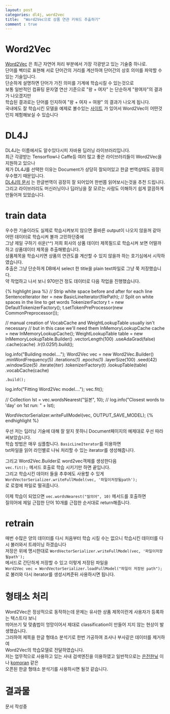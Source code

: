 ```yaml
---
layout: post
categories: dl4j, word2vec
title:  "Word2Vec으로 상품 연관 키워드 추출하기"
comment : true
---
```


# Word2Vec
[Word2Vec](https://code.google.com/archive/p/word2vec) 은 최근 자연어 처리 부분에서 가장 각광받고 있는 기술중 하나로.<br/>
단어를 벡터로 표현해 서로 단어간의 거리를 계산하여 단어간의 상호 의미를 파악할 수 있는 기술입니다.<br/>
단순하게 설명하면 단어가 가진 의미를 기계에 학습시킬 수 있는것으로<br/>
보통 일반적인 컴퓨팅 문자열 연산 기준으로 "왕 + 여자" 는 단순하게 "왕여자"의 결과가 나오겠지만<br/>
학습된 결과로는 단어를 인지하여 "왕 + 여자 = 여왕" 의 결과가 나오게 됩니다.<br/> 
국내에도 잘 학습시킨 모델을 예제로 볼수있는 [사이트](http://w.elnn.kr/search/) 가 있어서 Word2Vec이 어떤것인지 체험해보실 수 있습니다<br/>

# DL4J
DL4J는 이름에서도 알수있다시피 자바용 딥러닝 라이브러리입니다.<br/>
최근 각광받는 Tensorflow나 Caffe등 여러 많고 좋은 라이브러리들이 Word2Vec을 지원하고 있으나<br/>
제가 DL4J를 선택한 이유는 Document가 상당히 잘되어있고 한글 번역상태도 굉장히 우수했기 때문입니다.<br/>
[DL4J의 문서](http://deeplearning4j.org/kr-word2vec) 는 한글번역이 굉장히 잘 되어있어 한번쯤 읽어보시는것을 추천 드립니다.<br/>
그리고 라이브러리도 머신러닝이나 딥러닝을 잘 모르는 사람도 이해하기 쉽게 깔끔하게 만들어져 있었습니다.<br/>

# train data
우수한 기술이라도 실제로 학습시켜보지 않으면 올바른 output이 나오지 않을꺼 같아 어떤 데이터로 학습시켜 볼까 고민하던중에<br/>
그냥 제일 구하기 쉬운(^^) 저희 회사의 상품 데이터 제목필드로 학습시켜 보면 어떨까하고 상품데이터 제목을 추출해봤습니다.<br/>
상품제목을 학습시키면 상품의 연관도를 계산할 수 있지 않을까 하는 호기심에서 시작하였습니다.<br/>
추출은 그냥 단순하게 DB에서 select 한 title을 plain text파일로 그냥 쭉 저장했습니다.<br/>
약 작업하고 나서 보니 970만건 정도 데이터로 다음 작업을 진행했습니다.<br/>

{% highlight java %}
// Strip white space before and after for each line
SentenceIterator iter = new BasicLineIterator(filePath);
// Split on white spaces in the line to get words
TokenizerFactory t = new DefaultTokenizerFactory();
t.setTokenPreProcessor(new CommonPreprocessor());

// manual creation of VocabCache and WeightLookupTable usually isn't necessary
// but in this case we'll need them
InMemoryLookupCache cache = new InMemoryLookupCache();
WeightLookupTable<VocabWord> table = new InMemoryLookupTable.Builder<VocabWord>()
    .vectorLength(100)
    .useAdaGrad(false)
    .cache(cache)
    .lr(0.025f).build();

log.info("Building model....");
Word2Vec vec = new Word2Vec.Builder()
    .minWordFrequency(5)
    .iterations(1)
    .epochs(1)
    .layerSize(100)
    .seed(42)
    .windowSize(5)
    .iterate(iter)
    .tokenizerFactory(t)
    .lookupTable(table)
    .vocabCache(cache)

    .build();

log.info("Fitting Word2Vec model....");
vec.fit();


//        Collection<String> lst = vec.wordsNearest("일본", 10);
//        log.info("Closest words to 'day' on 1st run: " + lst);

WordVectorSerializer.writeFullModel(vec, OUTPUT_SAVE_MODEL);
{% endhighlight %}

우선 저는 딥러닝 기술에 대해 잘 알지 못하니 Document페이지의 예제대로 우선 따라 써보았습니다.<br/>
학습 방법은 매우 심플합니다. `BasicLineIterator`를 이용하면<br/> 
txt파일을 읽어 라인별로 나눠 처리할 수 있는 iterator를 생성해줍니다.<br/>

그리고 Word2Vec.Builder로 word2vec객체를 생성한다음<br/>
`vec.fit();` 메서드 호출로 학습 시키기만 하면 끝입니다.<br/>
그리고 학습시킨 데이터 들을 추후에도 사용할 수 있게 <br/>
`WordVectorSerializer.writeFullModel(vec, '파일이저장될path');`<br/>
로 로컬에 파일로 떨궈줍니다.

이제 학습이 되었으면 `vec.wordsNearest("질의어", 10)` 메서드를 호출하면<br/>
질의어에 제일 근접한 단어 10개를 근접한 순서대로 return해줍니다.

# retrain
매번 수많은 양의 데이터를 다시 처음부터 학습 시킬 수는 없으니 학습시킨 데이터를 다시 불러와서 트레이닝 하겠습니다<br/>
저장은 위에 명시한대로 `WordVectorSerializer.writeFullModel(vec, '파일이저장될path');`<br/>
메서드로 간단하게 저장할 수 있고 이렇게 저장된 파일을<br/>
`Word2Vec vec = WordVectorSerializer.loadFullModel("파일이 저장된 path");`<br/>
로 불러와 다시 iterator를 생성시켜준뒤 사용하시면 됩니다.

# 형태소 처리
Word2Vec은 정상적으로 동작하는데 문제는 유사한 상품 제목이란게 사용자가 등록하는 텍스트다 보니<br/>
띄어쓰기 및 맞춤법이 엉망이어서 제대로 classification이 만들어 지지 않는 현상이 발생했습니다.<br/>
그러하여 제목을 한글 형태소 분석기로 한번 가공하여 조사나 부사같은 데이터를 제거하여<br/>
Word2Vec의 학습모델로 전달하였습니다.<br/>
저는 업무적으로 사용하고 있는 사내 검색엔진을 이용하였고 일반적으로는 [은전한닢](http://eunjeon.blogspot.kr/) 이나 [komoran](http://shineware.tistory.com/) 같은 <br/>
오픈된 한글 형태소 분석기를 사용하시면 될것 같습니다.<br/>


# 결과물
문서 작성중
